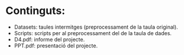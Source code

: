 # Continguts:
* Datasets: taules intermitges (preprocessament de la taula original).
* Scripts: scripts per al preprocessament del de la taula de dades.
* D4.pdf: informe del projecte.
* PPT.pdf: presentació del projecte.
